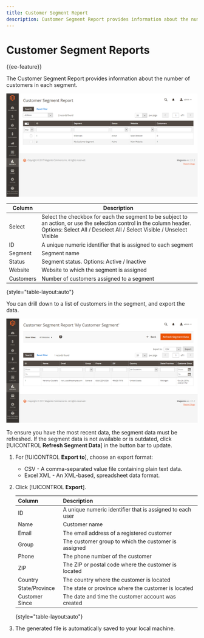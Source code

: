 ```yaml
---
title: Customer Segment Report
description: Customer Segment Report provides information about the number of customers in each segment.
---
```


# Customer Segment Reports

{{ee-feature}}

The Customer Segment Report provides information about the number of customers in each segment.

![Customer Segment Report](assets/customer-segments-reports.png)

|Column|Description|
|--- |--- |
|Select|Select the checkbox for each the segment to be subject to an action, or use the selection control in the column header. Options: Select All / Deselect All / Select Visible / Unselect Visible|
|ID|A unique numeric identifier that is assigned to each segment|
|Segment|Segment name|
|Status|Segment status. Options: Active / Inactive|
|Website|Website to which the segment is assigned|
|Customers|Number of customers assigned to a segment|

{style="table-layout:auto"}

You can drill down to a list of customers in the segment, and export the data.

![Drill Down to Customer Data](assets/customer-segment-drilldown.png)

To ensure you have the most recent data, the segment data must be refreshed. If the segment data is not available or is outdated, click [!UICONTROL **Refresh Segment Data**] in the button bar to update.

1. For [!UICONTROL **Export to**], choose an export format:
    
    * CSV - A comma-separated value file containing plain text data.
    * Excel XML - An XML-based, spreadsheet data format.

1. Click [!UICONTROL **Export**].

   |Column|Description|
   |--- |--- |
   |ID|A unique numeric identifier that is assigned to each user|
   |Name|Customer name|
   |Email|The email address of a registered customer|
   |Group|The customer group to which the customer is assigned|
   |Phone|The phone number of the customer|
   |ZIP|The ZIP or postal code where the customer is located|
   |Country|The country where the customer is located|
   |State/Province|The state or province where the customer is located|
   |Customer Since|The date and time the customer account was created|

   {style="table-layout:auto"}

1. The generated file is automatically saved to your local machine.
